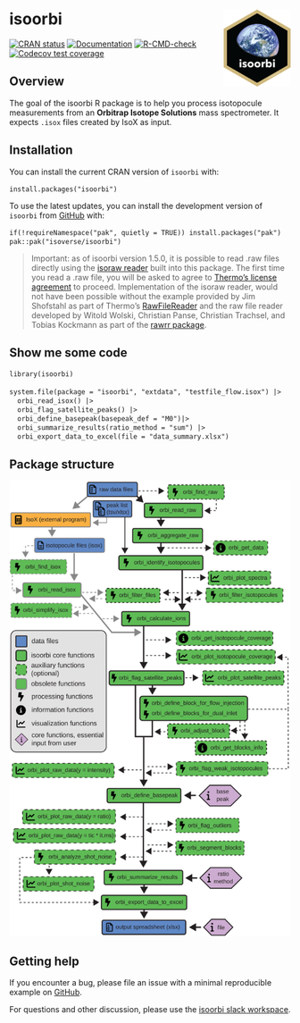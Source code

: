 <!-- README.md is generated from README.Rmd. Please edit that file -->

# isoorbi <a href='https://isoorbi.isoverse.org/'> <img src="inst/www/logo.png" align="right" height="138" /> </a>

<!-- badges: start -->

[![CRAN
status](https://www.r-pkg.org/badges/version/isoorbi)](https://CRAN.R-project.org/package=isoorbi)
[![Documentation](https://img.shields.io/badge/docs-online-green.svg)](https://isoorbi.isoverse.org/)
[![R-CMD-check](https://github.com/isoverse/isoorbi/workflows/R-CMD-check/badge.svg)](https://github.com/isoverse/isoorbi/actions)
[![Codecov test
coverage](https://codecov.io/gh/isoverse/isoorbi/graph/badge.svg)](https://app.codecov.io/gh/isoverse/isoorbi)
<!-- badges: end -->

## Overview

The goal of the isoorbi R package is to help you process isotopocule
measurements from an **Orbitrap Isotope Solutions** mass spectrometer.
It expects <code>.isox</code> files created by IsoX as input.

## Installation

You can install the current CRAN version of `isoorbi` with:

    install.packages("isoorbi")

To use the latest updates, you can install the development version of
`isoorbi` from [GitHub](https://github.com/) with:

    if(!requireNamespace("pak", quietly = TRUE)) install.packages("pak")
    pak::pak("isoverse/isoorbi")

> Important: as of isoorbi version 1.5.0, it is possible to read .raw
> files directly using the [isoraw reader](inst/assembly) built into
> this package. The first time you read a .raw file, you will be asked
> to agree to [Thermo’s license
> agreement](https://github.com/fgcz/rawrr/blob/devel/inst/rawrrassembly/RawFileReaderLicense.txt)
> to proceed. Implementation of the isoraw reader, would not have been
> possible without the example provided by Jim Shofstahl as part of
> Thermo’s
> [RawFileReader](https://github.com/thermofisherlsms/RawFileReader) and
> the raw file reader developed by Witold Wolski, Christian Panse,
> Christian Trachsel, and Tobias Kockmann as part of the [rawrr
> package](https://github.com/fgcz/rawrr).

## Show me some code

    library(isoorbi)

    system.file(package = "isoorbi", "extdata", "testfile_flow.isox") |>
      orbi_read_isox() |>
      orbi_flag_satellite_peaks() |>
      orbi_define_basepeak(basepeak_def = "M0")|> 
      orbi_summarize_results(ratio_method = "sum") |>
      orbi_export_data_to_excel(file = "data_summary.xlsx")

## Package structure

[![](man/figures/figure_flowchart.svg)](https://isoorbi.isoverse.org)

## Getting help

If you encounter a bug, please file an issue with a minimal reproducible
example on [GitHub](https://github.com/isoverse/isoorbi/issues).

For questions and other discussion, please use the [isoorbi slack
workspace](https://isoorbi.slack.com).
